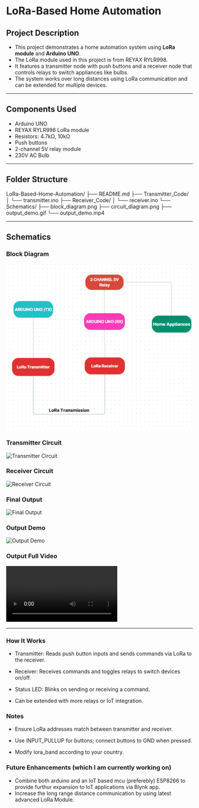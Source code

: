 # LoRa-Based Home Automation

## Project Description
- This project demonstrates a home automation system using **LoRa module** and **Arduino UNO**.
- The LoRa module used in this project is from REYAX RYLR998.  
- It features a transmitter node with push buttons and a receiver node that controls relays to switch appliances like bulbs.  
- The system works over long distances using LoRa communication and can be extended for multiple devices.

---

## Components Used
- Arduino UNO  
- REYAX RYLR996 LoRa module  
- Resistors: 4.7kΩ, 10kΩ  
- Push buttons  
- 2-channel 5V relay module  
- 230V AC Bulb  

---

## Folder Structure 

LoRa-Based-Home-Automation/
├── README.md
├── Transmitter_Code/
│ └── transmitter.ino
├── Receiver_Code/
│ └── receiver.ino
└── Schematics/
├── block_diagram.png
├── circuit_diagram.png
├── output_demo.gif
└── output_demo.mp4

---

## Schematics

### Block Diagram
![Block Diagram](Schematics/Block_Diagram.png)

### Transmitter Circuit
![Transmitter Circuit](Schematics/Tx_Circuit.png)

### Receiver Circuit 
![Receiver Circuit](Schematics/Rx_Circuit.png)

### Final Output
![Final Output](Schematics/Final_Output.png)
 
### Output Demo
![Output Demo](Schematics/Output_Video.gif)

### Output Full Video 
![Output Full Video](Schematics/Output_Video.mp4)

---

### How It Works

- Transmitter: Reads push button inputs and sends commands via LoRa to the receiver.

- Receiver: Receives commands and toggles relays to switch devices on/off.

- Status LED: Blinks on sending or receiving a command.

- Can be extended with more relays or IoT integration.

### Notes

- Ensure LoRa addresses match between transmitter and receiver.

- Use INPUT_PULLUP for buttons; connect buttons to GND when pressed.

- Modify lora_band according to your country.

### Future Enhancements (which I am currently working on)

- Combine both arduino and an IoT based mcu (preferebly) ESP8266 to provide furthur expansion to IoT applications via Blynk app.
- Increase the long range distance communication by using latest advanced LoRa Module.